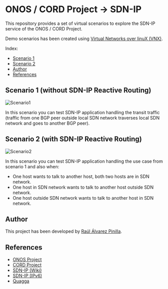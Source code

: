 # ONOS / CORD Project → SDN-IP

This repository provides a set of virtual scenarios to explore the SDN-IP service of the ONOS / CORD Project.

Demo scenarios has been created using [Virtual Networks over linuX (VNX)](http://www.dit.upm.es/~vnx/).

Index:
- [Scenario 1](https://github.com/ralvarep/ONOS-SDN-IP#scenario-1-without-sdn-ip-reactive-routing)
- [Scenario 2](https://github.com/ralvarep/ONOS-SDN-IP#scenario-2-with-sdn-ip-reactive-routing)
- [Author](https://github.com/ralvarep/ONOS-SDN-IP#author)
- [References](https://github.com/ralvarep/ONOS-SDN-IP#references)


## Scenario 1 (without SDN-IP Reactive Routing)

![Scenario1](https://raw.githubusercontent.com/ralvarep/ONOS-SDN-IP/master/scenario_1/img/scenario.png)

In this scenario you can test SDN-IP application handling the transit traffic (traffic from one BGP peer outside local SDN network traverses local SDN network and goes to another BGP peer).


## Scenario 2 (with SDN-IP Reactive Routing)

![Scenario2](https://raw.githubusercontent.com/ralvarep/ONOS-SDN-IP/master/scenario_2/img/scenario.png)

In this scenario you can test SDN-IP application handling the use case from scenario 1 and also when:
* One host wants to talk to another host, both two hosts are in SDN network.
* One host in SDN network wants to talk to another host outside SDN network.
* One host outside SDN network wants to talk to another host in SDN network.


## Author

This project has been developed by [Raúl Álvarez Pinilla](https://es.linkedin.com/in/raulalvarezpinilla).


## References

 *  [ONOS Project](http://onosproject.org/)
 *  [CORD Project](http://opencord.org/)
 *  [SDN-IP (Wiki)](https://wiki.onosproject.org/display/ONOS/SDN-IP)
 *  [SDN-IP (IPv6)](https://wiki.onosproject.org/display/ONOS/IPv6#IPv6-IPv6RoutesforSDN-IPUseCase)
 *  [Quagga](http://www.nongnu.org/quagga/)
